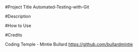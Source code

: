 #Project Title
Automated-Testing-with-Git

#Description


#How to Use


#Credits

Coding Temple - Mintie Bullard
https://github.com/bullardmintie
